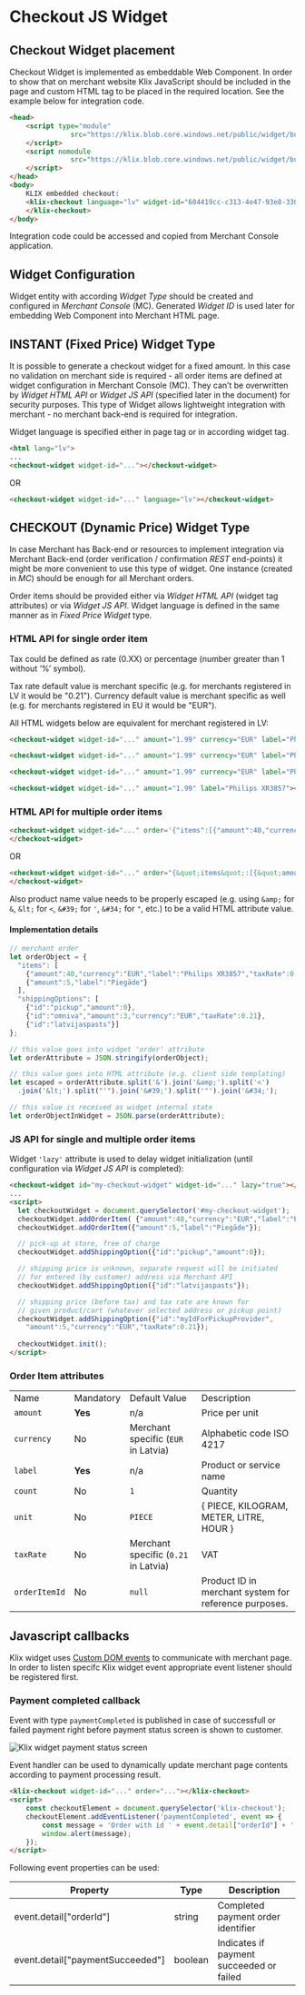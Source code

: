 # Checkout JS Widget

## Checkout Widget placement

Checkout Widget is implemented as embeddable Web Component. In order to show that on merchant website Klix JavaScript should be included in the page and custom HTML tag to be placed in the required location. See the example below for integration code.

```html
<head>
    <script type="module"
               src="https://klix.blob.core.windows.net/public/widget/build/klixwidget.esm.js">
    </script>
    <script nomodule 
               src="https://klix.blob.core.windows.net/public/widget/build/klixwidget.js">
    </script>
</head>
<body>
    KLIX embedded checkout:
    <klix-checkout language="lv" widget-id="604419cc-c313-4e47-93e8-330385669bdb">
    </klix-checkout>
</body>
```

Integration code could be accessed and copied from Merchant Console application.

## Widget Configuration

Widget entity with according _Widget Type_ should be created and configured in _Merchant Console_ (MC). Generated _Widget ID_ is used later for embedding Web Component into Merchant HTML page.

## INSTANT (Fixed Price) Widget Type

It is possible to generate a checkout widget for a fixed amount. In this case no validation on merchant side is required - all order items are defined at widget configuration in Merchant Console (MC). They can’t be overwritten by _Widget HTML API_ or _Widget JS API_ (specified later in the document) for security purposes. This type of Widget allows lightweight integration with merchant - no merchant back-end is required for integration.

Widget language is specified either in page _<html>_ tag or in according widget tag.

```html
<html lang="lv">
...
<checkout-widget widget-id="..."></checkout-widget>
```

OR

```html
<checkout-widget widget-id="..." language="lv"></checkout-widget>
```

## CHECKOUT (Dynamic Price) Widget Type

In case Merchant has Back-end or resources to implement integration via Merchant Back-end (order verification / confirmation _REST_ end-points) it might be more convenient to use this type of widget. One instance (created in _MC_) should be enough for all Merchant orders.

Order items should be provided either via _Widget HTML API_ (widget tag attributes) or via _Widget JS API_. Widget language is defined in the same manner as in _Fixed Price Widget_ type.

### HTML API for single order item

Tax could be defined as rate (0.XX) or percentage (number greater than 1 without ‘%’ symbol). 

Tax rate default value is merchant specific (e.g. for merchants registered in LV it would be "0.21"). Currency default value is merchant specific as well (e.g. for merchants registered in EU it would be "EUR").

All HTML widgets below are equivalent for merchant registered in LV:

```html
<checkout-widget widget-id="..." amount="1.99" currency="EUR" label="Philips XR3857" tax-rate="0.21" count="1" unit="PIECE"></checkout-widget>

<checkout-widget widget-id="..." amount="1.99" currency="EUR" label="Philips XR3857" tax-rate="21"></checkout-widget>

<checkout-widget widget-id="..." amount="1.99" currency="EUR" label="Philips XR3857"></checkout-widget>

<checkout-widget widget-id="..." amount="1.99" label="Philips XR3857"></checkout-widget>
```

### HTML API for multiple order items

```html
<checkout-widget widget-id="..." order='{"items":[{"amount":40,"currency":"EUR","count":2,"unit":"PIECE","label":"Philips XR3857","taxRate":0.21},{"amount":5,"label":"Piegāde"}]}'>
</checkout-widget>
```

OR

```html
<checkout-widget widget-id="..." order="{&quot;items&quot;:[{&quot;amount&quot;:40,&quot;currency&quot;:&quot;EUR&quot;,&quot;count&quot;:2,&quot;label&quot;:&quot;Philips XR3857&quot;,&quot;taxRate&quot;:0.21},{&quot;amount&quot;:5,&quot;label&quot;:&quot;Piegāde&quot;}]}">
</checkout-widget>
```

Also product name value needs to be properly escaped (e.g. using `&amp;` for `&`, `&lt;` for `<`, `&#39;` for `'`, `&#34;` for `"`, etc.) to be a valid HTML attribute value.

#### Implementation details

```javascript
// merchant order
let orderObject = {
  "items": [
    {"amount":40,"currency":"EUR","label":"Philips XR3857","taxRate":0.21},
    {"amount":5,"label":"Piegāde"}
  ],
  "shippingOptions": [
    {"id":"pickup","amount":0},
    {"id":"omniva","amount":3,"currency":"EUR","taxRate":0.21},
    {"id":"latvijaspasts"}]
};

// this value goes into widget 'order' attribute
let orderAttribute = JSON.stringify(orderObject);

// this value goes into HTML attribute (e.g. client side templating)
let escaped = orderAttribute.split('&').join('&amp;').split('<')
  .join('&lt;').split("'").join('&#39;').split('"').join('&#34;');

// this value is received as widget internal state
let orderObjectInWidget = JSON.parse(orderAttribute);
```

### JS API for single and multiple order items

Widget `'lazy'` attribute is used to delay widget initialization (until configuration via _Widget JS API_ is completed):

```html
<checkout-widget id="my-checkout-widget" widget-id="..." lazy="true"></checkout-widget>
...
<script>
  let checkoutWidget = document.querySelector('#my-checkout-widget');
  checkoutWidget.addOrderItem( {"amount":40,"currency":"EUR","label":"Philips XR3857","count":2,"unit":"PIECE","taxRate":0.21});
  checkoutWidget.addOrderItem({"amount":5,"label":"Piegāde"});

  // pick-up at store, free of charge 
  checkoutWidget.addShippingOption({"id":"pickup","amount":0});

  // shipping price is unknown, separate request will be initiated
  // for entered (by customer) address via Merchant API
  checkoutWidget.addShippingOption({"id":"latvijaspasts"});

  // shipping price (before tax) and tax rate are known for
  // given product/cart (whatever selected address or pickup point)
  checkoutWidget.addShippingOption({"id":"myIdForPickupProvider",
    "amount":5,"currency":"EUR","taxRate":0.21});
  
  checkoutWidget.init();
</script>
```

### Order Item attributes

<table>
  <tr>
   <td>Name
   </td>
   <td>Mandatory
   </td>
   <td>Default Value
   </td>
   <td>Description
   </td>
  </tr>
  <tr>
   <td><code>amount</code>
   </td>
   <td><strong>Yes</strong>
   </td>
   <td>n/a
   </td>
   <td>Price per unit
   </td>
  </tr>
  <tr>
   <td><code>currency</code>
   </td>
   <td>No
   </td>
   <td>Merchant specific (<code>EUR</code> in Latvia)
   </td>
   <td>Alphabetic code ISO 4217
   </td>
  </tr>
  <tr>
   <td><code>label</code>
   </td>
   <td><strong>Yes</strong>
   </td>
   <td>n/a
   </td>
   <td>Product or service name
   </td>
  </tr>
  <tr>
   <td><code>count</code>
   </td>
   <td>No
   </td>
   <td><code>1</code>
   </td>
   <td>Quantity
   </td>
  </tr>
  <tr>
   <td><code>unit</code>
   </td>
   <td>No
   </td>
   <td><code>PIECE</code>
   </td>
   <td>{ PIECE, KILOGRAM, METER, LITRE, HOUR }
   </td>
  </tr>
  <tr>
   <td><code>taxRate</code>
   </td>
   <td>No
   </td>
   <td>Merchant specific (<code>0.21</code> in Latvia)
   </td>
   <td>VAT
   </td>
  </tr>
  <tr>
   <td><code>orderItemId</code>
   </td>
   <td>No
   </td>
   <td><code>null</code>
   </td>
   <td>Product ID in merchant system for reference purposes.
   </td>
  </tr>
</table>

## Javascript callbacks

Klix widget uses [Custom DOM events](https://developer.mozilla.org/en-US/docs/Web/Guide/Events/Creating_and_triggering_events) to communicate with merchant page. In order to listen specifc Klix widget event appropriate event listener should be registered first.

### Payment completed callback

Event with type `paymentCompleted` is published in case of successfull or failed payment right before payment status screen is shown to customer.

![Klix widget payment status screen](images/widget_payment_status.png "Klix widget payment status screen")

Event handler can be used to dynamically update merchant page contents according to payment processing result.

```html
<klix-checkout widget-id="..." order="..."></klix-checkout>
<script>
    const checkoutElement = document.querySelector('klix-checkout');
    checkoutElement.addEventListener('paymentCompleted', event => {
        const message = 'Order with id ' + event.detail["orderId"] + ' payment succeeded -> ' + event.detail["paymentSucceeded"];
        window.alert(message);
    });
</script>
```

Following event properties can be used:

| Property                         | Type    | Description                              |
|----------------------------------|-------- |------------------------------------------|
| event.detail["orderId"]          | string  | Completed payment order identifier       |
| event.detail["paymentSucceeded"] | boolean | Indicates if payment succeeded or failed |
